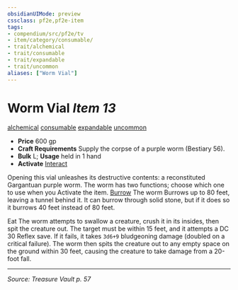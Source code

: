 ```yaml
---
obsidianUIMode: preview
cssclass: pf2e,pf2e-item
tags:
- compendium/src/pf2e/tv
- item/category/consumable/
- trait/alchemical
- trait/consumable
- trait/expandable
- trait/uncommon
aliases: ["Worm Vial"]
---
```

# Worm Vial *Item 13*  
[alchemical](alchemical.md "Alchemical Item Trait")  [consumable](consumable.md "Consumable Item Trait")  [expandable](expandable-tv.md "Expandable Item Trait")  [uncommon](uncommon.md "Uncommon Rarity Trait")  

- **Price** 600 gp
- **Craft Requirements** Supply the corpse of a purple worm (Bestiary 56).
- **Bulk** L; **Usage** held in 1 hand
- **Activate** [Interact](interact.md)

Opening this vial unleashes its destructive contents: a reconstituted Gargantuan purple worm. The worm has two functions; choose which one to use when you Activate the item. [Burrow](burrow.md) The worm Burrows up to 80 feet, leaving a tunnel behind it. It can burrow through solid stone, but if it does so it burrows 40 feet instead of 80 feet.

Eat The worm attempts to swallow a creature, crush it in its insides, then spit the creature out. The target must be within 15 feet, and it attempts a DC 30 Reflex save. If it fails, it takes `3d6+9` bludgeoning damage (doubled on a critical failure). The worm then spits the creature out to any empty space on the ground within 30 feet, causing the creature to take damage from a 20-foot fall.


---
*Source: Treasure Vault p. 57*